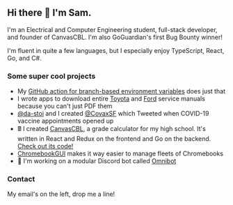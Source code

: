 ## Hi there 👋 I'm Sam.

I'm an Electrical and Computer Engineering student, full-stack developer, and founder of CanvasCBL. I'm also GoGuardian's first Bug Bounty winner!

I'm fluent in quite a few languages, but I especially enjoy TypeScript, React, Go, and C#.

### Some super cool projects

- My [GitHub action for branch-based environment variables](https://github.com/iamtheyammer/branch-env-vars) does just that
- I wrote apps to download entire [Toyota](https://github.com/iamtheyammer/fetch-toyota-service-manuals) and [Ford](https://github.com/iamtheyammer/fetch-ford-service-manuals) service manuals because you can't just PDF them
- [@da-stoi](https://github.com/da-stoi) and I created [@CovaxSF](https://twitter.com/covaxsf) which Tweeted when COVID-19 vaccine appointments opened up
- 🖩 I created [CanvasCBL](https://canvascbl.com), a grade calculator for my high school. It's written in React and Redux on the frontend and Go on the backend. [Check out its code!](https://go.canvascbl.com/code)
- [ChromebookGUI](https://github.com/iamtheyammer/gam-cros-win-wrapper) makes it way easier to manage fleets of Chromebooks
- 🤖 I'm working on a modular Discord bot called [Omnibot](http://yammer.me/omnibot)

### Contact

My email's on the left, drop me a line!
